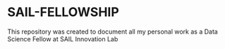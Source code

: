 # SAIL-FELLOWSHIP
This repository was created to document all my personal work as a Data Science Fellow at SAIL Innovation Lab
